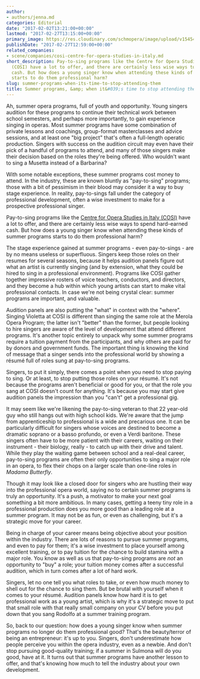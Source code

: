 ```yaml
---
author:
- authors/jenna.md
categories: Editorial
date: "2017-02-02T13:21:00+00:00"
lastmod: "2017-02-27T13:15:00+00:00"
primary_image: https://res.cloudinary.com/schmopera/image/upload/v1545409169/media/webhook-uploads/1486046330440/2017-02-02---No-Summer.jpg.jpg
publishDate: "2017-02-27T12:59:00+00:00"
related_companies:
- scene/companies/cosi-centre-for-opera-studies-in-italy.md
short_description: Pay-to-sing programs like the Centre for Opera Studies in Italy
  (COSI) have a lot to offer, and there are certainly less wise ways to spend hard-earned
  cash. But how does a young singer know when attending these kinds of summer programs
  starts to do them professional harm?
slug: summer-programs-when-its-time-to-stop-attending-them
title: Summer programs, &amp; when it&#039;s time to stop attending them
---
```


Ah, summer opera programs, full of youth and opportunity. Young singers audition for these programs to continue their technical work between school semesters, and perhaps more importantly, to gain experience singing in operas. Most summer programs have some combination of private lessons and coachings, group-format masterclasses and advice sessions, and at least one "big project" that's often a full-length operatic production. Singers with success on the audition circuit may even have their pick of a handful of programs to attend, and many of those singers make their decision based on the roles they're being offered. Who wouldn't want to sing a Musetta instead of a Barbarina?

With some notable exceptions, these summer programs cost money to attend. In the industry, these are known bluntly as "pay-to-sing" programs; those with a bit of pessimism in their blood may consider it a way to buy stage experience. In reality, pay-to-sings fall under the category of professional development, often a wise investment to make for a prospective professional singer.

Pay-to-sing programs like the [Centre for Opera Studies in Italy (COSI)](http://www.co-si.com/) have a lot to offer, and there are certainly less wise ways to spend hard-earned cash. But how does a young singer know when attending these kinds of summer programs starts to do them professional harm?

The stage experience gained at summer programs - even pay-to-sings - are by no means useless or superfluous. Singers keep those roles on their resumes for several seasons, because it helps audition panels figure out what an artist is currently singing (and by extension, what they could be hired to sing in a professional environment). Programs like COSI gather together impressive rosters of voice teachers, conductors, and directors, and they become a hub within which young artists can start to make vital professional contacts. In case we're not being crystal clear: summer programs are important, and valuable.

Audition panels are also putting the "what" in context with the "where". Singing Violetta at COSI is different than singing the same role at the Merola Opera Program; the latter isn't "better" than the former, but people looking to hire singers are aware of the level of development that attend different programs. It's another topic entirely to unpack why some summer programs require a tuition payment from the participants, and why others are paid for by donors and government funds. The important thing is knowing the kind of message that a singer sends into the professional world by showing a résumé full of roles sung at pay-to-sing programs.

Singers, to put it simply, there comes a point when you need to stop paying to sing. Or at least, to stop putting those roles on your résumé. It's not because the programs aren't beneficial or good for you, or that the role you sang at COSI doesn't count for anything. It's because you may start give audition panels the impression than you "can't" get a professional gig.

It may seem like we're likening the pay-to-sing veteran to that 22 year-old guy who still hangs out with high school kids. We're aware that the jump from apprenticeship to professional is a wide and precarious one. It can be particularly difficult for singers whose voices are destined to become a dramatic soprano or a basso profundo, or even a Verdi baritone. These singers often have to be more patient with their careers, waiting on their instrument - their biology, really - to catch up with their drive and talent. While they play the waiting game between school and a real-deal career, pay-to-sing programs are often their only opportunities to sing a major role in an opera, to flex their chops on a larger scale than one-line roles in *Madama Butterfly*.

Though it may look like a closed door for singers who are hustling their way into the professional opera world, saying no to certain summer programs is truly an opportunity. It's a push, a motivator to make your next goal something a bit more ambitious. In many cases, getting a teeny tiny role in a professional production does you more good than a leading role at a summer program. It may not be as fun, or even as challenging, but it's a strategic move for your career.

Being in charge of your career means being objective about your position within the industry. There are lots of reasons to pursue summer programs, and even to pay for them; it's a wise investment to place yourself among excellent training, or to pay tuition for the chance to build stamina with a major role. You know as well as us that pay-to-sing programs are *not* an opportunity to "buy" a role; your tuition money comes after a successful audition, which in turn comes after a lot of hard work. 

Singers, let no one tell you what roles to take, or even how much money to shell out for the chance to sing them. But be brutal with yourself when it comes to your résumé. Audition panels know how hard it is to get professional work as a young artist, which is why it's a strategic move to put that small role with that really small company on your CV before you put down that you sang Rodolfo at a summer training program.

So, back to our question: how does a young singer know when summer programs no longer do them professional good? That's the beauty/terror of being an entrepreneur: it's up to you. Singers, don't underestimate how people perceive you within the opera industry, even as a newbie. And don't stop pursuing good-quality training; if a summer in Sulmona will do you good, have at it. It turns out that summer programs have another lesson to offer, and that's knowing how much to tell the industry about your own development.
